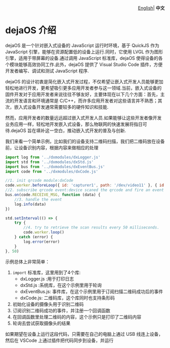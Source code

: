 <p align="right">
    <a href="./introduction.md">English</a>| <b>中文</b>
</p>

# dejaOS 介绍
dejaOS 是一个针对嵌入式设备的 JavaScript 运行时环境，基于 QuickJS 作为 JavaScript 引擎，能够在资源配置低的设备上运行.同时，它使用 LVGL 作为图形引擎，适用于带屏幕的设备.通过调用 JavaScript 标准库，dejaOS 使得设备的各个模块能够高效协同工作.此外，dejaOS 提供了 Visual Studio Code 插件，方便开发者编写、调试和测试 JavaScript 程序.

dejaOS 的设计初衷是简化嵌入式开发过程，不仅希望让嵌入式开发人员能够更加轻松地进行开发，更希望吸引更多应用开发者参与这一领域.当前，嵌入式设备的固件开发对于应用开发者来说往往不够友好，主要体现在以下几个方面：首先，主流的开发语言和环境通常是 C/C++，而许多应用开发者对这些语言并不熟悉；其次，嵌入式设备开发通常需要较多的硬件知识和技能.

然而，应用开发者的数量远远超过嵌入式开发人员.如果能够让这些开发者像开发业务应用一样，轻松地开发嵌入式设备，那么物联网的快速发展将指日可待.dejaOS 旨在填补这一空白，推动嵌入式开发的普及与创新.

我们来看一个简单示例，比如我们的设备支持二维码扫描，我们把二维码放在设备前，让设备识别内容，根据内容来做相应的处理
``` js
import log from '../dxmodules/dxLogger.js'
import std from '../dxmodules/dxStd.js'
import bus from '../dxmodules/dxEventBus.js'
import code from '../dxmodules/dxCode.js'

//1. init qrcode module:dxCode
code.worker.beforeLoop({ id: 'capturer1', path: '/dev/video11' }, { id: 'decoder1', name: "decoder v4", width: 800, height: 600 })
//2. subscribe qrcode event:device scaned the qrcode and fire an event
bus.on(code.RECEIVE_MSG, function (data) {
    //3. handle the event
    log.info(data)
})

std.setInterval(() => {
    try {
        //4. try to retrieve the scan results every 50 milliseconds.
        code.worker.loop()
    } catch (error) {
        log.error(error)
    }
}, 50)
```
示例总体上非常简单：
1. `import` 标准库，这里用到了4个库:
    - dxLogger.js :用于打印日志
    - dxStd.js :系统库，在这个示例里用于轮询
    - dxEventBus.js: 事件库，在这个示例里用于订阅扫描二维码成功后的事件
    - dxCode.js: 二维码库，这个库同时也支持条形码
2. 初始化设备的摄像头用于识别二维码
3. 订阅识别二维码成功的事件，并注册一个回调函数
4. 在回调函数里处理二维码的内容，这个示例只是打印了二维码内容
5. 轮询去尝试获取摄像头的结果

如果期望在设备上运行这段代码，只需要在自己的电脑上通过 USB 线连上设备，然后在 VSCode 上通过插件把代码同步到设备，并运行